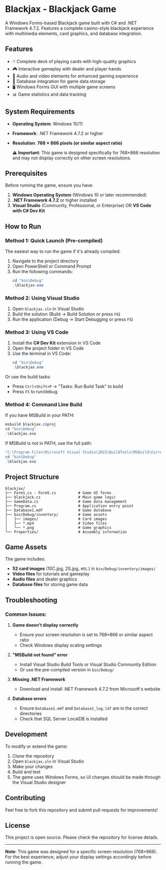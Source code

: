 # Blackjax - Blackjack Game

A Windows Forms-based Blackjack game built with C# and .NET Framework 4.7.2. Features a complete casino-style blackjack experience with multimedia elements, card graphics, and database integration.

## Features

- 🃏 Complete deck of playing cards with high-quality graphics
- 🎮 Interactive gameplay with dealer and player hands
- 🎵 Audio and video elements for enhanced gaming experience
- 💾 Database integration for game data storage
- 🖥️ Windows Forms GUI with multiple game screens
- 📊 Game statistics and data tracking

## System Requirements

- **Operating System**: Windows 10/11
- **Framework**: .NET Framework 4.7.2 or higher
- **Resolution**: **768 × 866 pixels (or similar aspect ratio)**
  
  ⚠️ **Important**: This game is designed specifically for 768×866 resolution and may not display correctly on other screen resolutions.

## Prerequisites

Before running the game, ensure you have:

1. **Windows Operating System** (Windows 10 or later recommended)
2. **.NET Framework 4.7.2** or higher installed
3. **Visual Studio** (Community, Professional, or Enterprise) OR **VS Code with C# Dev Kit**

## How to Run

### Method 1: Quick Launch (Pre-compiled)

The easiest way to run the game if it's already compiled:

1. Navigate to the project directory
2. Open PowerShell or Command Prompt
3. Run the following commands:
   ```powershell
   cd "bin\Debug"
   .\blackjax.exe
   ```

### Method 2: Using Visual Studio

1. Open `blackjax.sln` in Visual Studio
2. Build the solution (Build → Build Solution or press `F6`)
3. Run the application (Debug → Start Debugging or press `F5`)

### Method 3: Using VS Code

1. Install the **C# Dev Kit** extension in VS Code
2. Open the project folder in VS Code
3. Use the terminal in VS Code:
   ```powershell
   cd "bin\Debug"
   .\blackjax.exe
   ```

Or use the build tasks:
- Press `Ctrl+Shift+P` → "Tasks: Run Build Task" to build
- Press `F5` to run/debug

### Method 4: Command Line Build

If you have MSBuild in your PATH:
```powershell
msbuild blackjax.csproj
cd "bin\Debug"
.\blackjax.exe
```

If MSBuild is not in PATH, use the full path:
```powershell
"C:\Program Files\Microsoft Visual Studio\2022\BuildTools\MSBuild\Current\Bin\MSBuild.exe" blackjax.csproj
cd "bin\Debug"
.\blackjax.exe
```

## Project Structure

```
blackjax/
├── Form1.cs - Form5.cs          # Game UI forms
├── blackjack.cs                 # Main game logic
├── GameData.cs                  # Game data management
├── Program.cs                   # Application entry point
├── Database1.mdf                # Game database
├── bin/Debug/inventory/         # Game assets
│   ├── images/                  # Card images
│   ├── *.mp4                    # Video files
│   └── *.png                    # Game graphics
└── Properties/                  # Assembly information
```

## Game Assets

The game includes:
- **52 card images** (10C.jpg, 2S.jpg, etc.) in `bin/Debug/inventory/images/`
- **Video files** for tutorials and gameplay
- **Audio files** and dealer graphics
- **Database files** for storing game data

## Troubleshooting

### Common Issues:

1. **Game doesn't display correctly**
   - Ensure your screen resolution is set to 768×866 or similar aspect ratio
   - Check Windows display scaling settings

2. **"MSBuild not found" error**
   - Install Visual Studio Build Tools or Visual Studio Community Edition
   - Or use the pre-compiled version in `bin/Debug/`

3. **Missing .NET Framework**
   - Download and install .NET Framework 4.7.2 from Microsoft's website

4. **Database errors**
   - Ensure `Database1.mdf` and `Database1_log.ldf` are in the correct directories
   - Check that SQL Server LocalDB is installed

## Development

To modify or extend the game:

1. Clone the repository
2. Open `blackjax.sln` in Visual Studio
3. Make your changes
4. Build and test
5. The game uses Windows Forms, so UI changes should be made through the Visual Studio designer

## Contributing

Feel free to fork this repository and submit pull requests for improvements!

## License

This project is open source. Please check the repository for license details.

---

**Note**: This game was designed for a specific screen resolution (768×866). For the best experience, adjust your display settings accordingly before running the game.